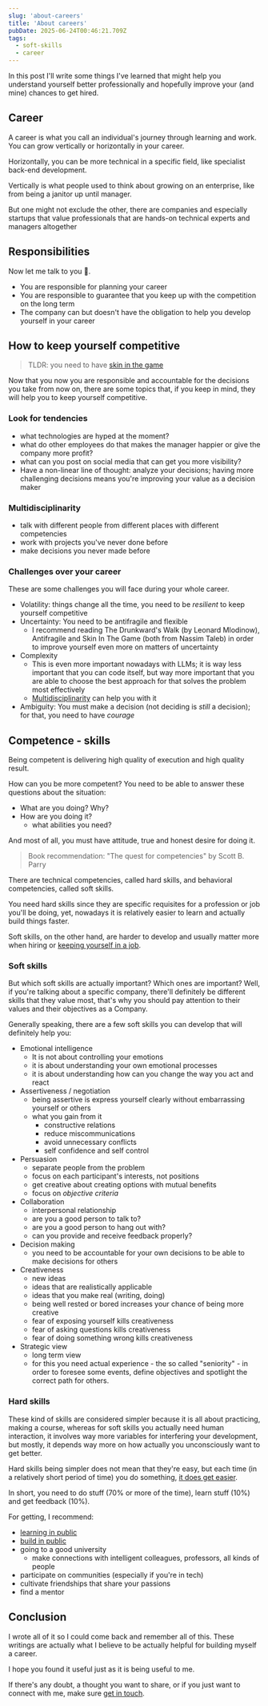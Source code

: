 ```yaml
---
slug: 'about-careers'
title: 'About careers'
pubDate: 2025-06-24T00:46:21.709Z
tags:
  - soft-skills
  - career
---
```


In this post I'll write some things I've learned that might help you understand yourself better professionally and hopefully improve your (and mine) chances to get hired.

## Career

A career is what you call an individual's journey through learning and work. You can grow vertically or horizontally in your career.

Horizontally, you can be more technical in a specific field, like specialist back-end development.

Vertically is what people used to think about growing on an enterprise, like from being a janitor up until manager.

But one might not exclude the other, there are companies and especially startups that value professionals that are hands-on technical experts and managers altogether

## Responsibilities

Now let me talk to you 🫵.

- You are responsible for planning your career
- You are responsible to guarantee that you keep up with the competition on the long term
- The company can but doesn't have the obligation to help you develop yourself in your career

## How to keep yourself competitive

> TLDR: you need to have [skin in the game](/blog/a-quick-word-about-having-skin-in-the-game)

Now that you now you are responsible and accountable for the decisions you take from now on, there are some topics that, if you keep in mind, they will help you to keep yourself competitive.

### Look for tendencies

- what technologies are hyped at the moment?
- what do other employees do that makes the manager happier or give the company more profit?
- what can you post on social media that can get you more visibility?
- Have a non-linear line of thought: analyze your decisions; having more challenging decisions means you're improving your value as a decision maker

### Multidisciplinarity

- talk with different people from different places with different competencies
- work with projects you've never done before
- make decisions you never made before

### Challenges over your career

These are some challenges you will face during your whole career.

- Volatility: things change all the time, you need to be _resilient_ to keep yourself competitive
- Uncertainty: You need to be antifragile and flexible
  - I recommend reading The Drunkward's Walk (by Leonard Mlodinow), Antifragile and Skin In The Game (both from Nassim Taleb) in order to improve yourself even more on matters of uncertainty
- Complexity
  - This is even more important nowadays with LLMs; it is way less important that you can code itself, but way more important that you are able to choose the best approach for that solves the problem most effectively
  - [Multidisciplinarity](#multidisciplinarity) can help you with it
- Ambiguity: You must make a decision (not deciding is _still_ a decision); for that, you need to have _courage_

## Competence - skills

Being competent is delivering high quality of execution and high quality result.

How can you be more competent? You need to be able to answer these questions about the situation:

- What are you doing? Why?
- How are you doing it?
  - what abilities you need?

And most of all, you must have attitude, true and honest desire for doing it.

> Book recommendation: "The quest for competencies" by Scott B. Parry

There are technical competencies, called hard skills, and behavioral competencies, called soft skills.

You need hard skills since they are specific requisites for a profession or job you'll be doing, yet, nowadays it is relatively easier to learn and actually build things faster.

Soft skills, on the other hand, are harder to develop and usually matter more when hiring or [keeping yourself in a job](https://g1.globo.com/economia/concursos-e-emprego/noticia/2018/09/18/9-em-cada-10-profissionais-sao-contratados-pelo-perfil-tecnico-e-demitidos-pelo-comportamental.ghtml).

### Soft skills

But which soft skills are actually important? Which ones are important? Well, if you're talking about a specific company, there'll definitely be different skills that they value most, that's why you should pay attention to their values and their objectives as a Company.

Generally speaking, there are a few soft skills you can develop that will definitely help you:

- Emotional intelligence
  - It is not about controlling your emotions
  - it is about understanding your own emotional processes
  - it is about understanding how can you change the way you act and react
- Assertiveness / negotiation
  - being assertive is express yourself clearly without embarrassing yourself or others
  - what you gain from it
    - constructive relations
    - reduce miscommunications
    - avoid unnecessary conflicts
    - self confidence and self control
- Persuasion
  - separate people from the problem
  - focus on each participant's interests, not positions
  - get creative about creating options with mutual benefits
  - focus on _objective criteria_
- Collaboration
  - interpersonal relationship
  - are you a good person to talk to?
  - are you a good person to hang out with?
  - can you provide and receive feedback properly?
- Decision making
  - you need to be accountable for your own decisions to be able to make decisions for others
- Creativeness
  - new ideas
  - ideas that are realistically applicable
  - ideas that you make real (writing, doing)
  - being well rested or bored increases your chance of being more creative
  - fear of exposing yourself kills creativeness
  - fear of asking questions kills creativeness
  - fear of doing something wrong kills creativeness
- Strategic view
  - long term view
  - for this you need actual experience - the so called "seniority" - in order to foresee some events, define objectives and spotlight the correct path for others.

### Hard skills

These kind of skills are considered simpler because it is all about practicing, making a course, whereas for soft skills you actually need human interaction, it involves way more variables for interfering your development, but mostly, it depends way more on how actually you unconsciously want to get better.

Hard skills being simpler does not mean that they're easy, but each time (in a relatively short period of time) you do something, [it does get easier](/til/how-i-improve-myself-neuroscientifically).

In short, you need to do stuff (70% or more of the time), learn stuff (10%) and get feedback (10%).

For getting, I recommend:

- [learning in public](https://www.swyx.io/learn-in-public)
- [build in public](https://buildinpublic.xyz/)
- going to a good university
  - make connections with intelligent colleagues, professors, all kinds of people
- participate on communities (especially if you're in tech)
- cultivate friendships that share your passions
- find a mentor

## Conclusion

I wrote all of it so I could come back and remember all of this. These writings are actually what I believe to be actually helpful for building myself a career.

I hope you found it useful just as it is being useful to me.

If there's any doubt, a thought you want to share, or if you just want to connect with me, make sure [get in touch](https://gustav0d.github.io/contact).
